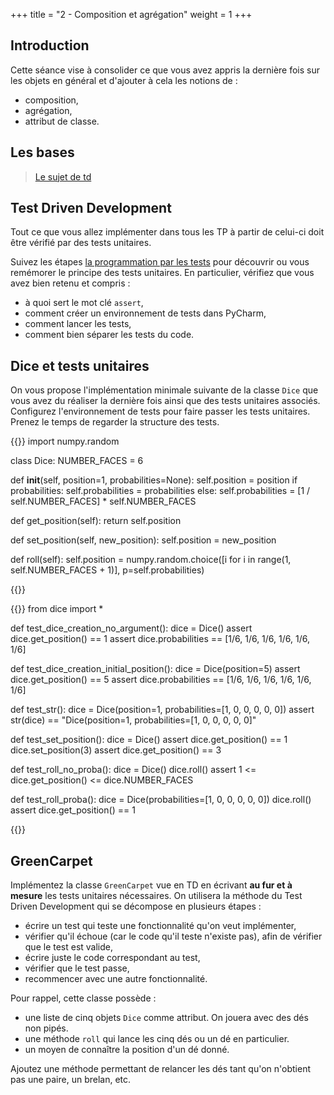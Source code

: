 +++
title = "2 - Composition et agrégation"
weight = 1
+++


## Introduction

Cette séance vise à consolider ce que vous avez appris la dernière fois sur les objets en général et d'ajouter à cela
les notions de :

 - composition,
 - agrégation,
 - attribut de classe.

## Les bases

> [Le sujet de td](/ressources/TD_2_impression.pdf)

## Test Driven Development

Tout ce que vous allez implémenter dans tous les TP à partir de celui-ci doit être vérifié par des tests unitaires. 

Suivez les étapes [la programmation par les
tests](https://informatique.centrale-marseille.fr/tutos/post/python-tests.html) pour découvrir ou vous remémorer le 
principe des tests unitaires. En particulier, vérifiez que vous avez bien retenu et compris :

 - à quoi sert le mot clé `assert`,
 - comment créer un environnement de tests dans PyCharm,
 - comment lancer les tests,
 - comment bien séparer les tests du code.


## Dice et tests unitaires

On vous propose l'implémentation minimale suivante de la classe `Dice` que vous avez du réaliser la dernière fois ainsi que des
tests unitaires associés. Configurez l'environnement de tests pour faire passer les tests unitaires. Prenez le temps de
regarder la structure des tests.

{{<highlight python >}}
import numpy.random

class Dice:
  NUMBER_FACES = 6

  def __init__(self, position=1, probabilities=None):
    self.position = position
    if probabilities:
      self.probabilities = probabilities
    else:
      self.probabilities = [1 / self.NUMBER_FACES] * self.NUMBER_FACES

  def get_position(self):
    return self.position

  def set_position(self, new_position):
    self.position = new_position

  def roll(self):
    self.position = numpy.random.choice([i for i in range(1, self.NUMBER_FACES + 1)], p=self.probabilities)


{{</highlight>}}

{{<highlight python>}}
from dice import *


def test_dice_creation_no_argument():
    dice = Dice()
    assert dice.get_position() == 1
    assert dice.probabilities == [1/6, 1/6, 1/6, 1/6, 1/6, 1/6]


def test_dice_creation_initial_position():
    dice = Dice(position=5)
    assert dice.get_position() == 5
    assert dice.probabilities == [1/6, 1/6, 1/6, 1/6, 1/6, 1/6]


def test_str():
    dice = Dice(position=1, probabilities=[1, 0, 0, 0, 0, 0])
    assert str(dice) == "Dice(position=1, probabilities=[1, 0, 0, 0, 0, 0]"


def test_set_position():
    dice = Dice()
    assert dice.get_position() == 1
    dice.set_position(3)
    assert dice.get_position() == 3


def test_roll_no_proba():
    dice = Dice()
    dice.roll()
    assert 1 <= dice.get_position() <= dice.NUMBER_FACES


def test_roll_proba():
    dice = Dice(probabilities=[1, 0, 0, 0, 0, 0])
    dice.roll()
    assert dice.get_position() == 1

{{</highlight>}}

## GreenCarpet

Implémentez la classe `GreenCarpet` vue en TD en écrivant **au fur et à mesure** les tests unitaires nécessaires. On
utilisera la méthode du Test Driven Development qui se décompose en plusieurs étapes :
 - écrire un test qui teste une fonctionnalité qu'on veut implémenter,
 - vérifier qu'il échoue (car le code qu'il teste n'existe pas), afin de vérifier que le test est valide,
 - écrire juste le code correspondant au test,
 - vérifier que le test passe,
 - recommencer avec une autre fonctionnalité.

 Pour rappel, cette classe possède :
  - une liste de cinq objets `Dice` comme attribut. On jouera avec des dés non pipés.
  - une méthode `roll` qui lance les cinq dés ou un dé en particulier.
  - un moyen de connaître la position d'un dé donné.

Ajoutez une méthode permettant de relancer les dés tant qu'on n'obtient pas une paire, un brelan, etc.
    